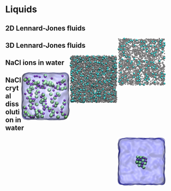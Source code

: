 # Liquids

## 2D Lennard-Jones fluids
<img align="right" width="30%" src="2D-lj-fluid/2D-lj.jpg">

## 3D Lennard-Jones fluids
<img align="right" width="30%" src="3D-lj-fluid/3D-lj.jpg">

## NaCl ions in water
<img align="right" width="30%" src="nacl-solution/nacl_solution_transparent.jpg">

## NaCl crytal dissolution in water
<img align="right" width="30%" src="salt-dissolution-water/NaCldissolution.jpeg">
